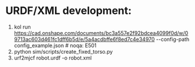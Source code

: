 # URDF/XML development:
1. kol run https://cad.onshape.com/documents/bc3a557e2f92bdcea4099f0d/w/09713ac603d461fc1dff6b5d/e/5a4acdbffe6f8ed7c4e34970 --config-path config_example.json # noqa: E501
2. python sim/scripts/create_fixed_torso.py
3. urf2mjcf robot.urdf -o robot.xml
 